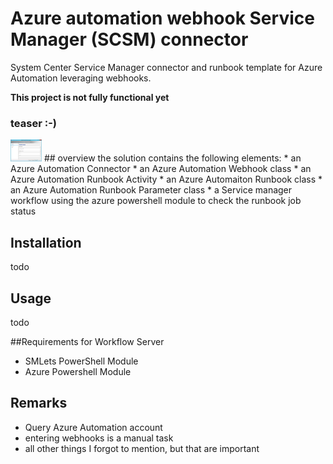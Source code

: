 # Azure automation webhook Service Manager (SCSM) connector
System Center Service Manager connector and runbook template for Azure Automation leveraging webhooks.

**This project is not fully functional yet**  

### teaser :-)
<img src="https://raw.githubusercontent.com/Stijnc/azure-automation-webhook-scsm-connector/master/Screenshots/AA_Connector3.PNG" alt="Drawing" style="width: 50px;"/>
## overview
the solution contains the following elements:
* an Azure Automation Connector
* an Azure Automation Webhook class
* an Azure Automation Runbook Activity
* an Azure Automaiton Runbook class
* an Azure Automation Runbook Parameter class
* a Service manager workflow using the azure powershell module to check the runbook job status 

## Installation
todo

## Usage
todo


##Requirements for Workflow Server 
* SMLets PowerShell Module
* Azure Powershell Module

## Remarks
* Query Azure Automation account
* entering webhooks is a manual task
* all other things I forgot to mention, but that are important
